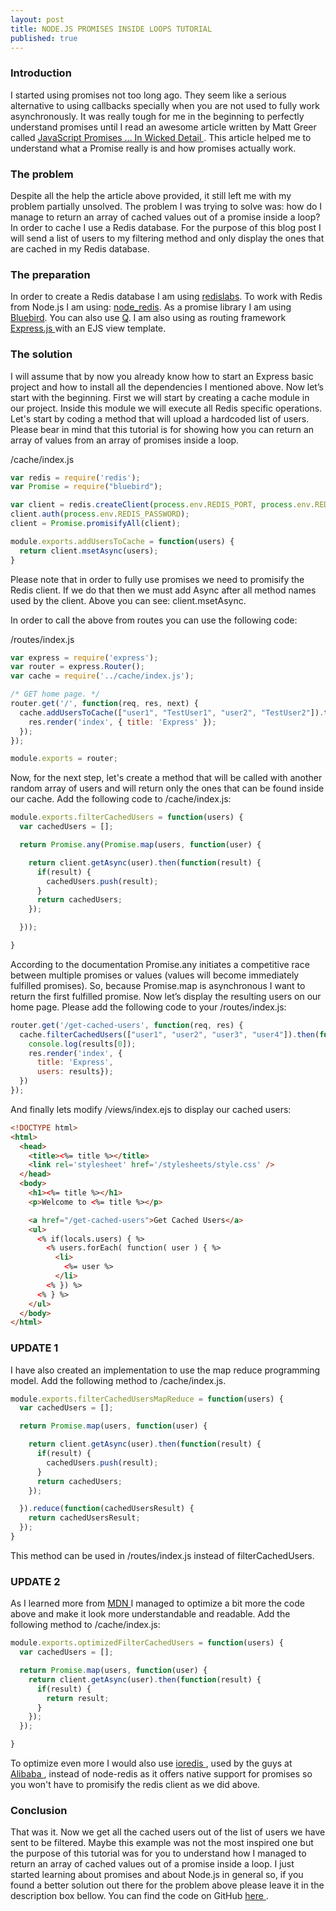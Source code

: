 ```yaml
---
layout: post
title: NODE.JS PROMISES INSIDE LOOPS TUTORIAL
published: true
---
```


### Introduction
I started using promises not too long ago. They seem like a serious alternative to using callbacks specially when you are not used to fully work asynchronously.
It was really tough for me in the beginning to perfectly understand promises until I read an awesome article written by Matt Greer called <a href="http://www.mattgreer.org/articles/promises-in-wicked-detail/"> JavaScript Promises … In Wicked Detail </a> . This article helped me to understand what a Promise really is and how promises actually work.

### The problem
Despite all the help the article above provided, it still left me with my problem partially unsolved. 
The problem I was trying to solve was: how do I manage to return an array of cached values out of a promise inside a loop?
In order to cache I use a Redis database. For the purpose of this blog post I will send a list of users to my filtering method and only display the ones that are cached in my Redis database.

### The preparation
In order to create a Redis database I am using <a href="https://redislabs.com/">redislabs</a>. To work with Redis from Node.js I am using: <a href="https://github.com/mranney/node_redis">node_redis</a>.
As a promise library I am using <a href="https://github.com/petkaantonov/bluebird">Bluebird</a>. You can also use <a href="https://github.com/kriskowal/q">Q</a>.
I am also using as routing framework <a href="http://expressjs.com/">Express.js </a> with an EJS view template.

### The solution
I will assume that by now you already know how to start an Express basic project and how to install all the dependencies I mentioned above.
Now let’s start with the beginning. 
First we will start by creating a cache module in our project. Inside this module we will execute all Redis specific operations.
Let's start by coding a method that will upload a hardcoded list of users. Please bear in mind that this tutorial is for showing how you can return an array of values from an array of promises inside a loop.

/cache/index.js

``` javascript
var redis = require('redis');
var Promise = require("bluebird");

var client = redis.createClient(process.env.REDIS_PORT, process.env.REDIS_URL);
client.auth(process.env.REDIS_PASSWORD);
client = Promise.promisifyAll(client);

module.exports.addUsersToCache = function(users) {
  return client.msetAsync(users);
}
```

Please note that in order to fully use promises we need to promisify the Redis client. If we do that then we must add Async after all method names used by the client. Above you can see: client.msetAsync.

In order to call the above from routes you can use the following code:

/routes/index.js

``` javascript
var express = require('express');
var router = express.Router();
var cache = require('../cache/index.js');

/* GET home page. */
router.get('/', function(req, res, next) {
  cache.addUsersToCache(["user1", "TestUser1", "user2", "TestUser2"]).then(function() {
    res.render('index', { title: 'Express' });
  });
});

module.exports = router;
```

Now, for the next step, let's create a method that will be called with another random array of users and will return only the ones that can be found inside our cache. Add the following code to /cache/index.js:

``` javascript
module.exports.filterCachedUsers = function(users) {
  var cachedUsers = [];

  return Promise.any(Promise.map(users, function(user) {

    return client.getAsync(user).then(function(result) {
      if(result) {
        cachedUsers.push(result);
      }
      return cachedUsers;
    });

  }));

}
```
According to the documentation Promise.any initiates a competitive race between multiple promises or values (values will become immediately fulfilled promises). So, because Promise.map is asynchronous I want to return the first fulfilled promise.
Now let’s display the resulting users on our home page. Please add the following code to your /routes/index.js:

``` javascript
router.get('/get-cached-users', function(req, res) {
  cache.filterCachedUsers(["user1", "user2", "user3", "user4"]).then(function(results) {
    console.log(results[0]);
    res.render('index', {
      title: 'Express',
      users: results});
  })
});
```
And finally lets modify /views/index.ejs to display our cached users:

``` html
<!DOCTYPE html>
<html>
  <head>
    <title><%= title %></title>
    <link rel='stylesheet' href='/stylesheets/style.css' />
  </head>
  <body>
    <h1><%= title %></h1>
    <p>Welcome to <%= title %></p>

    <a href="/get-cached-users">Get Cached Users</a>
    <ul>
      <% if(locals.users) { %>
        <% users.forEach( function( user ) { %>
          <li>
            <%= user %>
          </li>
        <% }) %>
      <% } %>
    </ul>
  </body>
</html> 
```

### UPDATE 1
I have also created an implementation to use the map reduce programming model. Add the following method to /cache/index.js.

``` javascript
module.exports.filterCachedUsersMapReduce = function(users) {
  var cachedUsers = [];

  return Promise.map(users, function(user) {

    return client.getAsync(user).then(function(result) {
      if(result) {
        cachedUsers.push(result);
      }
      return cachedUsers;
    });

  }).reduce(function(cachedUsersResult) {
    return cachedUsersResult;
  });
}
```

This method can be used in /routes/index.js instead of filterCachedUsers.

### UPDATE 2

As I learned more from <a href="https://developer.mozilla.org/en-US/docs/Web/JavaScript/Reference/Global_Objects/Array/map"> MDN </a> I managed to optimize a bit more the code above and make it look more understandable and readable. Add the following method to /cache/index.js:

``` javascript
module.exports.optimizedFilterCachedUsers = function(users) {
  var cachedUsers = [];

  return Promise.map(users, function(user) {
    return client.getAsync(user).then(function(result) {
      if(result) {
        return result;
      }
    });
  });

}
```

To optimize even more I would also use <a href="https://github.com/luin/ioredis"> ioredis </a>, used by the guys at <a href="http://www.alibaba.com/"> Alibaba </a>,  instead of node-redis as it offers native support for promises so you won't have to promisify the redis client as we did above.

### Conclusion
That was it. Now we get all the cached users out of the list of users we have sent to be filtered. 
Maybe this example was not the most inspired one but the purpose of this tutorial was for you to understand how I managed to return an array of cached values out of a promise inside a loop.
I just started learning about promises and about Node.js in general so, if you found a better solution out there for the problem above please leave it in the description box bellow.
You can find the code on GitHub <a href="https://github.com/andreivisan/nodejs_promises"> here </a>. 
